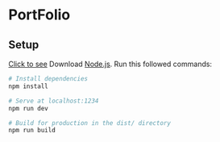 # PortFolio

## Setup
<a href="https://AkashJha518.github.io/akash-portfolio/">Click to see</a>
Download [Node.js](https://nodejs.org/en/download/).
Run this followed commands:

``` bash
# Install dependencies
npm install

# Serve at localhost:1234
npm run dev

# Build for production in the dist/ directory
npm run build
```

